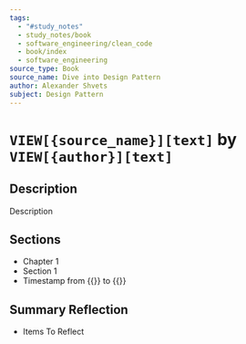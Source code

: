 ```yaml
---
tags:
  - "#study_notes"
  - study_notes/book
  - software_engineering/clean_code
  - book/index
  - software_engineering
source_type: Book
source_name: Dive into Design Pattern
author: Alexander Shvets
subject: Design Pattern
---
```

# `VIEW[{source_name}][text]` by  `VIEW[{author}][text]`
## Description 

Description

## Sections 
- Chapter 1
- Section 1
- Timestamp from {{}} to {{}}

## Summary Reflection
- Items To Reflect


